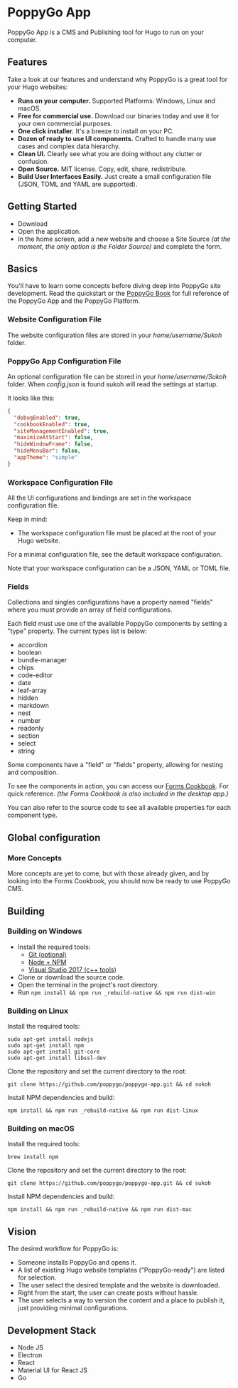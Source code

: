 # PoppyGo App

PoppyGo App is a CMS and Publishing tool for Hugo to run on your computer.

## Features

Take a look at our features and understand why PoppyGo is a great tool for your
Hugo websites:

* **Runs on your computer.** Supported Platforms: Windows, Linux and macOS.
* **Free for commercial use.** Download our binaries today and use it for your own commercial purposes.
* **One click installer.** It's a breeze to install on your PC.
* **Dozen of ready to use UI components.** Crafted to handle many use cases and complex data hierarchy.
* **Clean UI.** Clearly see what you are doing without any clutter or confusion.
* **Open Source.** MIT license. Copy, edit, share, redistribute.
* **Build User Interfaces Easily.** Just create a small configuration file (JSON, TOML and YAML are supported).

## Getting Started

* Download
* Open the application.
* In the home screen, add a new website and choose a Site Source _(at the moment, the only option is the Folder Source)_ and complete the form.

## Basics

You'll have to learn some concepts before diving deep into PoppyGo site
development. Read the quickstart or the [PoppyGo
Book](https://poppygo.github.io/poppygo-book/) for full reference of the
PoppyGo App and the PoppyGo Platform.

### Website Configuration File

The website configuration files are stored in your *home/username/Sukoh* folder.

### PoppyGo App Configuration File

An optional configuration file can be stored in your *home/username/Sukoh*
folder. When *config.json* is found sukoh will read the settings at startup.

It looks like this:

```json
{
  "debugEnabled": true,
  "cookbookEnabled": true,
  "siteManagementEnabled": true,
  "maximizeAtStart": false,
  "hideWindowFrame": false,
  "hideMenuBar": false,
  "appTheme": "simple"
}
```

### Workspace Configuration File

All the UI configurations and bindings are set in the workspace configuration file.

Keep in mind:

* The workspace configuration file must be placed at the root of your Hugo website.

For a minimal configuration file, see the default workspace configuration.

Note that your workspace configuration can be a JSON, YAML or TOML file.

### Fields

Collections and singles configurations have a property named "fields" where you
must provide an array of field configurations.

Each field must use one of the available PoppyGo components by setting a "type"
property. The current types list is below:

* accordion
* boolean
* bundle-manager
* chips
* code-editor
* date
* leaf-array
* hidden
* markdown
* nest
* number
* readonly
* section
* select
* string

Some components have a "field" or "fields" property, allowing for nesting and
composition.

To see the components in action, you can access our [Forms
Cookbook](http://formscookbook.hokus.io.s3-website-us-east-1.amazonaws.com/).
For quick reference. _\(the Forms Cookbook is also included in the desktop
app.\)_

You can also refer to the source code to see all available properties for each
component type.

## Global configuration

### More Concepts

More concepts are yet to come, but with those already given, and by looking
into the Forms Cookbook, you should now be ready to use PoppyGo CMS.

## Building

###  Building on Windows

* Install the required tools:
  * [Git (optional)](https://nodejs.org/en/download/)
  * [Node + NPM](https://nodejs.org/en/download/)
  * [Visual Studio 2017 (c++ tools)](//docs.microsoft.com/pt-br/visualstudio/)
* Clone or download the source code.
* Open the terminal in the project's root directory.
* Run ```npm install && npm run _rebuild-native && npm run dist-win```

###  Building on Linux

Install the required tools:

```
sudo apt-get install nodejs
sudo apt-get install npm
sudo apt-get install git-core
sudo apt-get install libssl-dev
```

Clone the repository and set the current directory to the root:

```git clone https://github.com/poppygo/poppygo-app.git && cd sukoh```

Install NPM dependencies and build:

```npm install && npm run _rebuild-native && npm run dist-linux```

### Building on macOS

Install the required tools:

```
brew install npm
```

Clone the repository and set the current directory to the root:

```git clone https://github.com/poppygo/poppygo-app.git && cd sukoh```

Install NPM dependencies and build:

```npm install && npm run _rebuild-native && npm run dist-mac```

## Vision

The desired workflow for PoppyGo is:

* Someone installs PoppyGo and opens it.
* A list of existing Hugo website templates ("PoppyGo-ready") are listed for
  selection.
* The user select the desired template and the website is downloaded.
* Right from the start, the user can create posts without hassle.
* The user selects a way to version the content and a place to publish it, just
  providing minimal configurations.

## Development Stack

* Node JS
* Electron
* React
* Material UI for React JS
* Go
